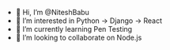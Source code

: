 - 👋 Hi, I’m @NiteshBabu
- 👀 I’m interested in Python -> Django -> React
- 🌱 I’m currently learning Pen Testing
- 💞️ I’m looking to collaborate on Node.js

<!---
NiteshBabu/NiteshBabu is a ✨ special ✨ repository because its `README.md` (this file) appears on your GitHub profile.
You can click the Preview link to take a look at your changes.
--->
